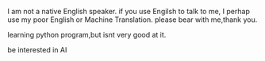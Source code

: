 I am not a native English speaker.
if you use Engilsh to talk to me,
I perhap use my poor English or Machine Translation.
please bear with me,thank you.

learning python program,but isnt very good at it.

be interested in AI
